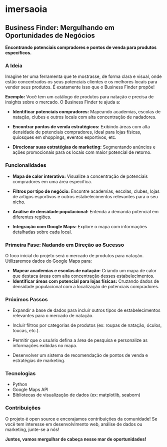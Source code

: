 # imersaoia

## Business Finder: Mergulhando em Oportunidades de Negócios
**Encontrando potenciais compradores e pontos de venda para produtos específicos.**
### A Ideia
Imagine ter uma ferramenta que te mostrasse, de forma clara e visual, onde estão concentrados os seus potenciais clientes e os melhores locais para vender seus produtos. É exatamente isso que o Business Finder propõe!

**Exemplo:** Você tem um catálogo de produtos para natação e precisa de insights sobre o mercado. O Business Finder te ajuda a:

* **Identificar potenciais compradores:** Mapeando academias, escolas de natação, clubes e outros locais com alta concentração de nadadores.
* **Encontrar pontos de venda estratégicos:** Exibindo áreas com alta densidade de potenciais compradores, ideal para lojas físicas, quiosques em shoppings, eventos esportivos, etc.

* **Direcionar suas estratégias de marketing:** Segmentando anúncios e ações promocionais para os locais com maior potencial de retorno.

### Funcionalidades 

* **Mapa de calor interativo:** Visualize a concentração de potenciais compradores em uma área específica.
* **Filtros por tipo de negócio:** Encontre academias, escolas, clubes, lojas de artigos esportivos e outros estabelecimentos relevantes para o seu nicho.
* **Análise de densidade populacional:** Entenda a demanda potencial em diferentes regiões. 

* **Integração com Google Maps:** Explore o mapa com informações detalhadas sobre cada local.

### Primeira Fase: Nadando em Direção ao Sucesso

O foco inicial do projeto será o mercado de produtos para natação. Utilizaremos dados do Google Maps para: 

* **Mapear academias e escolas de natação:** Criando um mapa de calor que destaca áreas com alta concentração desses estabelecimentos. 
* **Identificar áreas com potencial para lojas físicas:** Cruzando dados de densidade populacional com a localização de potenciais compradores.

### Próximos Passos

* Expandir a base de dados para incluir outros tipos de estabelecimentos relevantes para o mercado de natação.

* Incluir filtros por categorias de produtos (ex: roupas de natação, óculos, toucas, etc.).

* Permitir que o usuário defina a área de pesquisa e personalize as informações exibidas no mapa.

* Desenvolver um sistema de recomendação de pontos de venda e estratégias de marketing.

### Tecnologias

* Python
* Google Maps API
* Bibliotecas de visualização de dados (ex: matplotlib, seaborn)

### Contribuições

O projeto é open source e encorajamos contribuições da comunidade! Se você tem interesse em desenvolvimento web, análise de dados ou marketing, junte-se a nós!

**Juntos, vamos mergulhar de cabeça nesse mar de oportunidades!**
